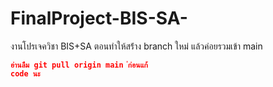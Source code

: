# FinalProject-BIS-SA-
งานโปรเจควิชา BIS+SA
ตอนทำให้สร้่าง branch ใหม่ แล้วค่อยรวมเข้า main 

<code style="color : red">**อ่านลืม git pull origin main ่ก่อนแก้ code นะ**</code>

